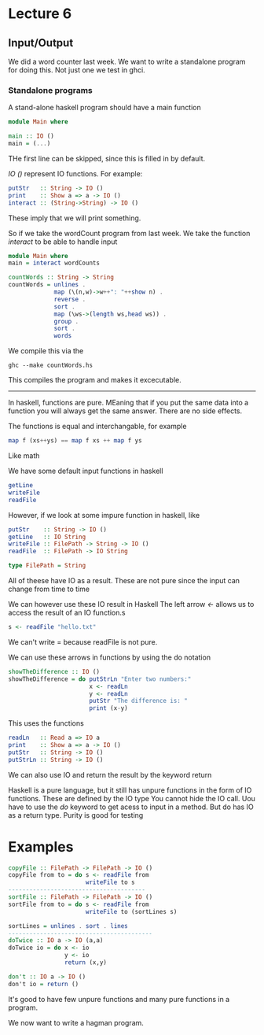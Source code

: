 # Lecture 6
## Input/Output

We did a word counter last week. We want to write a standalone program for doing this. Not just one we test in ghci.
### Standalone programs
A stand-alone haskell program should have a main function
```haskell
module Main where

main :: IO ()
main = (...)
```
THe first line can be skipped, since this is filled in by default.

*IO ()* represent IO functions.
For example:
```haskell
putStr   :: String -> IO ()
print    :: Show a => a -> IO ()
interact :: (String->String) -> IO ()
```
These imply that we will print something.

So if we take the wordCount program from last week. We take the function *interact* to be able to handle input
```haskell
module Main where
main = interact wordCounts

countWords :: String -> String
countWords = unlines .
             map (\(n,w)->w++": "++show n) .
             reverse .
             sort .
             map (\ws->(length ws,head ws)) .
             group .
             sort .
             words
```
We compile this via the
```
ghc --make countWords.hs
```
This compiles the program and makes it excecutable.

-------------------
In haskell, functions are pure. MEaning that if you put the same data into a function you will always get the same answer. There are no side effects.


The functions is equal and interchangable, for example
```haskell
map f (xs++ys) == map f xs ++ map f ys
```
Like math

We have some default input functions in haskell
```haskell
getLine
writeFile
readFile
```
However, if we look at some impure function in haskell, like
```haskell
putStr    :: String -> IO ()
getLine   :: IO String
writeFile :: FilePath -> String -> IO ()
readFile  :: FilePath -> IO String

type FilePath = String
```
All of theese have IO as a result. These are not pure since the input can change from time to time

We can however use these IO result in Haskell
The left arrow *<-* allows us to access the result of an IO function.s
```haskell
s <- readFile "hello.txt"
```
We can't write = because readFile is not pure.

We can use these arrows in functions by using the do notation
```haskell
showTheDifference :: IO ()
showTheDifference = do putStrLn "Enter two numbers:"
                       x <- readLn
                       y <- readLn
                       putStr "The difference is: "
                       print (x-y)
```
This uses the functions
```haskell
readLn   :: Read a => IO a
print    :: Show a => a -> IO ()
putStr   :: String -> IO ()
putStrLn :: String -> IO ()
```
We can also use IO and return the result by the keyword return  

Haskell is a pure language, but it still has unpure functions in the form of IO functions. These are defined by the IO type
You cannot hide the IO call. Uou have to use the *do* keyword to get acess to input in a method. But do has IO as a return type.
Purity is good for testing
# Examples

```haskell
copyFile :: FilePath -> FilePath -> IO ()
copyFile from to = do s <- readFile from
                      writeFile to s
---------------------------------------
sortFile :: FilePath -> FilePath -> IO ()
sortFile from to = do s <- readFile from
                      writeFile to (sortLines s)

sortLines = unlines . sort . lines
-----------------------------------------
doTwice :: IO a -> IO (a,a)
doTwice io = do x <- io
                y <- io
                return (x,y)

don't :: IO a -> IO ()
don't io = return ()
```

It's good to have few unpure functions and many pure functions in a program.

We now want to write a hagman program. 
